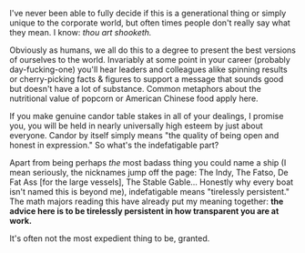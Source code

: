 I've never been able to fully decide if this is a generational thing or simply unique to the corporate world, but often times people don't really say what they mean. I know: *thou art shooketh.* 

Obviously as humans, we all do this to a degree to present the best versions of ourselves to the world. Invariably at some point in your career (probably day-fucking-one) you'll hear leaders and colleagues alike spinning results or cherry-picking facts & figures to support a message that sounds good but doesn't have a lot of substance. Common metaphors about the nutritional value of popcorn or American Chinese food  apply here.

If you make genuine candor table stakes in all of your dealings, I promise you, you will be held in nearly universally high esteem by just about everyone. Candor by itself simply means "the quality of being open and honest in expression." So what's the indefatigable part?

Apart from being perhaps *the* most badass thing you could name a ship (I mean seriously, the nicknames jump off the page: The Indy, The Fatso, De Fat Ass [for the large vessels], The Stable Gable... Honestly why every boat isn't named this is beyond me), indefatigable means "tirelessly persistent." The math majors reading this have already put my meaning together: **the advice here is to be tirelessly persistent in how transparent you are at work.**

It's often not the most expedient thing to be, granted. 
